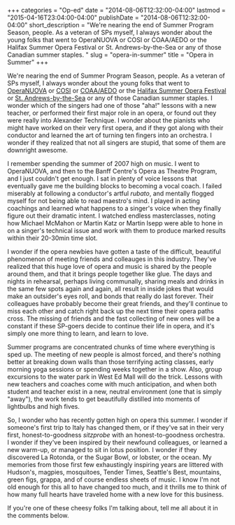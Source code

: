+++
categories = "Op-ed"
date = "2014-08-06T12:32:00-04:00"
lastmod = "2015-04-16T23:04:00-04:00"
publishDate = "2014-08-06T12:32:00-04:00"
short_description = "We're nearing the end of Summer Program Season, people. As a veteran of SPs myself, I always wonder about the young folks that went to OperaNUOVA or COSI or COAA/AEDO or the Halifax Summer Opera Festival or St. Andrews-by-the-Sea or any of those Canadian summer staples. "
slug = "opera-in-summer"
title = "Opera in Summer"
+++

We're nearing the end of Summer Program Season, people. As a veteran of SPs myself, I always wonder about the young folks that went to [OperaNUOVA](http://www.operanuova.ca/) or [COSI](http://www.co-si.com/) or [COAA](http://www.music.uwo.ca/students/non_degree/academies/coaa_aedo.html#coaa)[/AEDO](http://www.music.uwo.ca/students/non_degree/academies/coaa_aedo.html#aedo) or the [Halifax Summer Opera Festival](http://halifaxsummeroperafestival.com/) or [St. Andrews-by-the-Sea](http://www.standrewsartscouncil.nb.ca/opera.htm) or any of those Canadian summer staples. I wonder which of the singers had one of those "aha!" lessons with a new teacher, or performed their first major role in an opera, or found out they were really into Alexander Technique. I wonder about the pianists who might have worked on their very first opera, and if they got along with their conductor and learned the art of turning ten fingers into an orchestra. I wonder if they realized that not all singers are stupid, that some of them are downright awesome.

I remember spending the summer of 2007 high on music. I went to OperaNUOVA, and then to the Banff Centre's Opera as Theatre Program, and I just couldn't get enough. I sat in plenty of voice lessons that eventually gave me the building blocks to becoming a vocal coach. I failed miserably at following a conductor's artful _rubato_, and mentally flogged myself for not being able to read maestro's mind. I played in acting coachings and learned what happens to a singer's voice when they finally figure out their dramatic intent. I watched endless masterclasses, noting how Michael McMahon or Martin Katz or Martin Isepp were able to hone in on a singer's technical issue and work with them to produce marked results within their 20-30min time slot.

I wonder if the opera newbies have gotten a taste of the difficult, beautiful phenomenon of meeting friends and colleauges in this industry. They've realized that this huge love of opera and music is shared by the people around them, and that it brings people together like glue. The days and nights in rehearsal, perhaps living communally, sharing meals and drinks in the same few spots again and again, all result in inside jokes that would make an outsider's eyes roll, and bonds that really do last forever. Their colleagues have probably become their great friends, and they'll continue to miss each other and catch right back up the next time their opera paths cross. The missing of friends and the fast collecting of new ones will be a constant if these SP-goers decide to continue their life in opera, and it's simply one more thing to learn, and learn to love.

Summer programs are concentrated chunks of time where everything is sped up. The meeting of new people is almost forced, and there's nothing better at breaking down walls than those terrifying acting classes, early morning yoga sessions or spending weeks together in a show. Also, group excursions to the water park in West Ed Mall will do the trick. Lessons with new teachers and coaches come with much anticipation, and when both student and teacher exist in a new, neutral environment (one that is simply "away"), the work tends to get beautifully distilled into moments of lightbulbs and high fives.

So, I wonder who has recently gotten high on opera this summer. I wonder if someone's first trip to Italy has changed them, or if they've sat in their very first, honest-to-goodness _sitzprobe_ with an honest-to-goodness orchestra. I wonder if they've been inspired by their newfound colleagues, or learned a new warm-up, or managed to sit in lotus position. I wonder if they discovered La Rotonda, or the Sugar Bowl, or lobster, or the ocean. My memories from those first few exhaustingly inspiring years are littered with Hudson's, magpies, mosquitoes, Tender Times, Seattle's Best, mountains, green figs, grappa, and of course endless sheets of music. I know I'm not old enough for this all to have changed too much, and it thrills me to think of how many full hearts have traveled home with a new love for this business.

If you're one of these cheesy folks I'm talking about, tell me all about it in the comments below.
